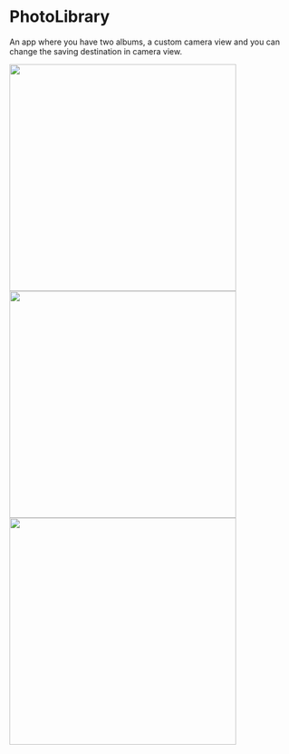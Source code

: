# PhotoLibrary

An app where you have two albums, a custom camera view and you can change the saving destination in camera view.

<img src="https://user-images.githubusercontent.com/75501963/125633152-1e77381a-78c5-429b-83ba-1eca94b058ab.PNG" height="400">      <img src="https://user-images.githubusercontent.com/75501963/125633160-ccac2df0-3f85-4efc-b837-f25380100763.PNG" height="400">      <img src="https://user-images.githubusercontent.com/75501963/125633170-95dc9a8b-05ae-433e-9621-ad3dde91a1b6.PNG" height="400">

